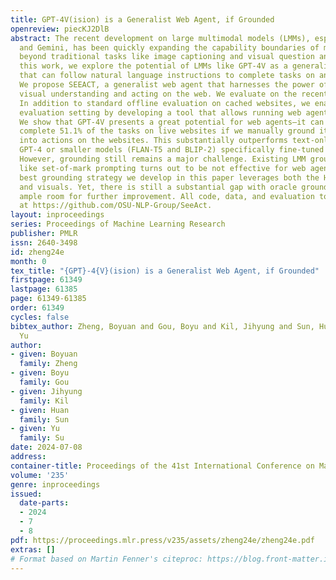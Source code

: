 ```yaml
---
title: GPT-4V(ision) is a Generalist Web Agent, if Grounded
openreview: piecKJ2DlB
abstract: The recent development on large multimodal models (LMMs), especially GPT-4V(ision)
  and Gemini, has been quickly expanding the capability boundaries of multimodal models
  beyond traditional tasks like image captioning and visual question answering. In
  this work, we explore the potential of LMMs like GPT-4V as a generalist web agent
  that can follow natural language instructions to complete tasks on any given website.
  We propose SEEACT, a generalist web agent that harnesses the power of LMMs for integrated
  visual understanding and acting on the web. We evaluate on the recent MIND2WEB benchmark.
  In addition to standard offline evaluation on cached websites, we enable a new online
  evaluation setting by developing a tool that allows running web agents on live websites.
  We show that GPT-4V presents a great potential for web agents—it can successfully
  complete 51.1% of the tasks on live websites if we manually ground its textual plans
  into actions on the websites. This substantially outperforms text-only LLMs like
  GPT-4 or smaller models (FLAN-T5 and BLIP-2) specifically fine-tuned for web agents.
  However, grounding still remains a major challenge. Existing LMM grounding strategies
  like set-of-mark prompting turns out to be not effective for web agents, and the
  best grounding strategy we develop in this paper leverages both the HTML structure
  and visuals. Yet, there is still a substantial gap with oracle grounding, leaving
  ample room for further improvement. All code, data, and evaluation tools are available
  at https://github.com/OSU-NLP-Group/SeeAct.
layout: inproceedings
series: Proceedings of Machine Learning Research
publisher: PMLR
issn: 2640-3498
id: zheng24e
month: 0
tex_title: "{GPT}-4{V}(ision) is a Generalist Web Agent, if Grounded"
firstpage: 61349
lastpage: 61385
page: 61349-61385
order: 61349
cycles: false
bibtex_author: Zheng, Boyuan and Gou, Boyu and Kil, Jihyung and Sun, Huan and Su,
  Yu
author:
- given: Boyuan
  family: Zheng
- given: Boyu
  family: Gou
- given: Jihyung
  family: Kil
- given: Huan
  family: Sun
- given: Yu
  family: Su
date: 2024-07-08
address:
container-title: Proceedings of the 41st International Conference on Machine Learning
volume: '235'
genre: inproceedings
issued:
  date-parts:
  - 2024
  - 7
  - 8
pdf: https://proceedings.mlr.press/v235/assets/zheng24e/zheng24e.pdf
extras: []
# Format based on Martin Fenner's citeproc: https://blog.front-matter.io/posts/citeproc-yaml-for-bibliographies/
---
```

